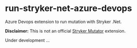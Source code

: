 # run-stryker-net-azure-devops

Azure Devops extension to run mutation with Stryker .Net.

**Disclaimer:** This is not an official [Stryker Mutator](https://stryker-mutator.io/) extension.

Under development ...
